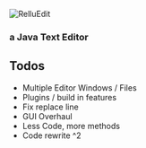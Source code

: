 ![RelluEdit](https://img.relluem94.de/logos/relluedit.png)

### a Java Text Editor

## Todos
* Multiple Editor Windows / Files
* Plugins / build in features
* Fix replace line
* GUI Overhaul
* Less Code, more methods
* Code rewrite ^2
